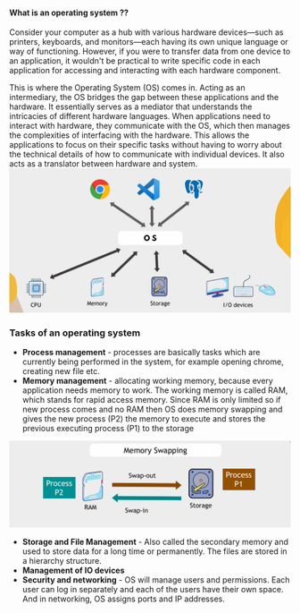 #### What is an operating system ??
Consider your computer as a hub with various hardware devices—such as printers, keyboards, and monitors—each having its own unique language or way of functioning. However, if you were to transfer data from one device to an application, it wouldn't be practical to write specific code in each application for accessing and interacting with each hardware component.

This is where the Operating System (OS) comes in. Acting as an intermediary, the OS bridges the gap between these applications and the hardware. It essentially serves as a mediator that understands the intricacies of different hardware languages. When applications need to interact with hardware, they communicate with the OS, which then manages the complexities of interfacing with the hardware. This allows the applications to focus on their specific tasks without having to worry about the technical details of how to communicate with individual devices. It also acts as a translator between hardware and system.
![os interaction diagram](images/os.PNG)

### Tasks of an operating system
- **Process management**  - processes are basically tasks which are currently being performed in the system, for example opening chrome, creating new file etc.
- **Memory management** - allocating working memory, because every application needs memory to work. The working memory is called RAM, which stands for rapid access memory. Since RAM is only limited so if new process comes and no RAM then OS does memory swapping and gives the new process (P2) the memory to execute and stores the previous executing process (P1) to the storage

![memory swap](images/memory_swapping.PNG)
- **Storage and File Management** - Also called the secondary memory and used to store data for a long time or permanently. The files are stored in a hierarchy structure. 
- **Management of IO devices** 
- **Security and networking** - OS will manage users and permissions. Each user can log in separately and each of the users have their own space. And in networking, OS assigns ports and IP addresses.